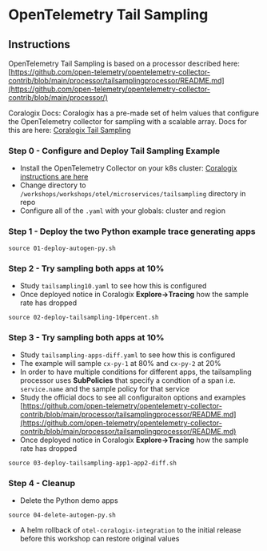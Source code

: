 # OpenTelemetry Tail Sampling

## Instructions

OpenTelemetry Tail Sampling is based on a processor described here: [https://github.com/open-telemetry/opentelemetry-collector-contrib/blob/main/processor/tailsamplingprocessor/README.md](https://github.com/open-telemetry/opentelemetry-collector-contrib/blob/main/processor/)  
  
Coralogix Docs: Coralogix has a pre-made set of helm values that configure the OpenTelemetry collector for sampling with a scalable array. Docs for this are here: [Coralogix Tail Sampling](https://coralogix.com/docs/tail-sampling-with-opentelemetry-using-kubernetes/)  
    
### Step 0 - Configure and Deploy Tail Sampling Example  
- Install the OpenTelemetry Collector on your k8s cluster: [Coralogix instructions are here](https://coralogix.com/docs/otel-collector-for-k8s/)  
- Change directory to `/workshops/workshops/otel/microservices/tailsampling` directory in repo  
- Configure all of the `.yaml` with your globals: cluster and region  

### Step 1 - Deploy the two Python example trace generating apps  
```
source 01-deploy-autogen-py.sh 
```   

### Step 2 - Try sampling both apps at 10%  
- Study `tailsampling10.yaml` to see how this is configured  
- Once deployed notice in Coralogix **Explore->Tracing** how the sample rate has dropped  
```
source 02-deploy-tailsampling-10percent.sh
```   
### Step 3 - Try sampling both apps at 10%  
- Study `tailsampling-apps-diff.yaml` to see how this is configured  
- The example will sample `cx-py-1` at 80% and `cx-py-2` at 20%
- In order to have multiple conditions for different apps, the tailsampling processor uses **SubPolicies** that specify a condtion of a span i.e. `service.name` and the sample policy for that service  
- Study the official docs to see all configuraiton options and examples [https://github.com/open-telemetry/opentelemetry-collector-contrib/blob/main/processor/tailsamplingprocessor/README.md](https://github.com/open-telemetry/opentelemetry-collector-contrib/blob/main/processor/tailsamplingprocessor/README.md)
- Once deployed notice in Coralogix **Explore->Tracing** how the sample rate has dropped  
```
source 03-deploy-tailsampling-app1-app2-diff.sh
```   

### Step 4 - Cleanup
- Delete the Python demo apps  
```
source 04-delete-autogen-py.sh
```

- A helm rollback of `otel-coralogix-integration` to the initial release before this workshop can restore original values  
